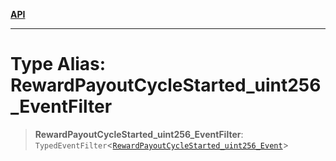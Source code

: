 [**API**](../../../README.md)

***

# Type Alias: RewardPayoutCycleStarted\_uint256\_EventFilter

> **RewardPayoutCycleStarted\_uint256\_EventFilter**: `TypedEventFilter`\<[`RewardPayoutCycleStarted_uint256_Event`](RewardPayoutCycleStarted_uint256_Event.md)\>

